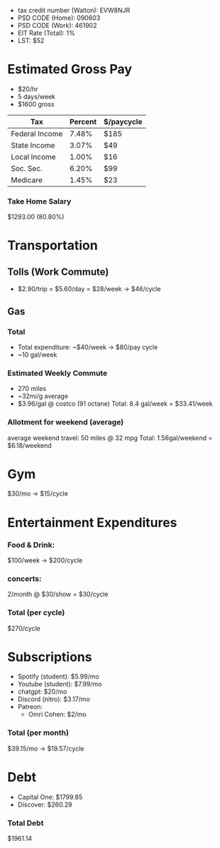 
- tax credit number (Walton): EVW8NJR
- PSD CODE (Home): 090603 
- PSD CODE (Work): 461902
- EIT Rate (Total): 1%
- LST: $52

# Estimated Gross Pay 

- $20/hr
- 5 days/week 
- $1600 gross 

| Tax            | Percent | $/paycycle |
| -------------- | ------- | ---------- |
| Federal Income | 7.48%   | $185       |
| State Income   | 3.07%   | $49        |
| Local Income   | 1.00%   | $16        |
| Soc. Sec.      | 6.20%   | $99        |
| Medicare       | 1.45%   | $23        |
### Take Home Salary 
$1293.00 (80.80%)
# Transportation 
## Tolls (Work Commute)
- $2.90/trip = $5.60/day = $28/week -> $46/cycle 
## Gas 

### Total
- Total expenditure: ~$40/week -> $80/pay cycle 
- ~10 gal/week

### Estimated Weekly Commute 
- 270 miles 
- ~32mi/g average 
- $3.96/gal @ costco (91 octane)
Total: 8.4 gal/week = $33.41/week 

### Allotment for weekend (average)
average weekend travel: 50 miles @ 32 mpg
Total: 1.56gal/weekend = $6.18/weekend 


# Gym
$30/mo -> $15/cycle
# Entertainment Expenditures

### Food & Drink:
$100/week -> $200/cycle
### concerts:
 2/month @ $30/show = $30/cycle 
### Total (per cycle)
$270/cycle 

# Subscriptions 
- Spotify (student): $5.99/mo 
- Youtube (student): $7.99/mo
- chatgpt: $20/mo 
- Discord (nitro): $3.17/mo
- Patreon:
	- Omri Cohen: $2/mo

### Total (per month)
$39.15/mo -> $19.57/cycle 

# Debt 
- Capital One: $1799.85
- Discover: $260.29

### Total Debt
$1961.14

